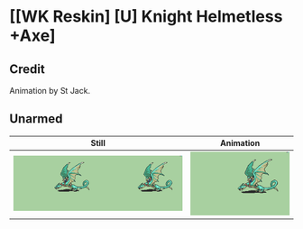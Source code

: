 # [\[WK Reskin\] \[U\] Knight Helmetless +Axe]

## Credit

Animation by St Jack.
	
## Unarmed

| Still | Animation |
| :---: | :-------: |
| ![Unarmed still](./Unarmed_000.png) | ![Unarmed animation](./Unarmed.gif) |
